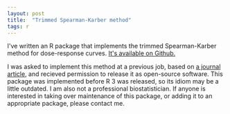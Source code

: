 ```yaml
---
layout: post
title:  "Trimmed Spearman-Karber method"
tags: r
---
```

I've written an R package that implements the trimmed Spearman-Karber method for dose-response curves. [It's available on Github.](https://github.com/brsr/tsk)

I was asked to implement this method at a previous job, based on [a journal article](https://pubs.acs.org/doi/abs/10.1021/es60130a004), and recieved permission to release it as open-source software. This package was implemented before R 3 was released, so its idiom may be a little outdated. I am also not a professional biostatistician. If anyone is interested in taking over maintenance of this package, or adding it to an appropriate package, please contact me.
